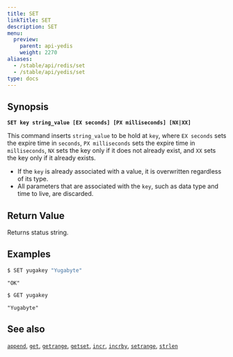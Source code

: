```yaml
---
title: SET
linkTitle: SET
description: SET
menu:
  preview:
    parent: api-yedis
    weight: 2270
aliases:
  - /stable/api/redis/set
  - /stable/api/yedis/set
type: docs
---
```


## Synopsis

**`SET key string_value [EX seconds] [PX milliseconds] [NX|XX]`**

This command inserts `string_value` to be hold at `key`, where `EX seconds` sets the expire time in `seconds`, `PX milliseconds` sets the expire time in `milliseconds`, `NX` sets the key only if it does not already exist, and `XX` sets the key only if it already exists.

- If the `key` is already associated with a value, it is overwritten regardless of its type.
- All parameters that are associated with the `key`, such as data type and time to live, are discarded.

## Return Value

Returns status string.

## Examples

```sh
$ SET yugakey "Yugabyte"
```

```
"OK"
```

```sh
$ GET yugakey
```

```
"Yugabyte"
```

## See also

[`append`](../append/), [`get`](../get/), [`getrange`](../getrange/), [`getset`](../getset/), [`incr`](../incr/), [`incrby`](../incrby/), [`setrange`](../setrange/), [`strlen`](../strlen/)

